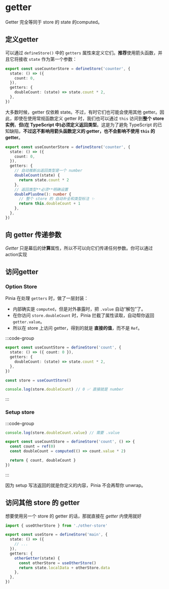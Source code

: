# getter

Getter 完全等同于 store 的 state 的computed。

## 定义getter

可以通过 `defineStore()` 中的 `getters` 属性来定义它们。**推荐**使用箭头函数，并且它将接收 `state` 作为第一个参数：

```ts
export const useCounterStore = defineStore('counter', {
  state: () => ({
    count: 0,
  }),
  getters: {
    doubleCount: (state) => state.count * 2,
  },
})
```

大多数时候，getter 仅依赖 state。不过，有时它们也可能会使用其他 getter。因此，即使在使用常规函数定义 getter 时，我们也可以通过 `this` 访问到**整个 store 实例**，**但(在 TypeScript 中)必须定义返回类型**。这是为了避免 TypeScript 的已知缺陷，**不过这不影响用箭头函数定义的 getter，也不会影响不使用 `this` 的 getter**。

```ts
export const useCounterStore = defineStore('counter', {
  state: () => ({
    count: 0,
  }),
  getters: {
    // 自动推断出返回类型是一个 number
    doubleCount(state) {
      return state.count * 2
    },
    // 返回类型**必须**明确设置
    doublePlusOne(): number {
      // 整个 store 的 自动补全和类型标注 ✨
      return this.doubleCount + 1
    },
  },
})
```

## 向 getter 传递参数

*Getter* 只是幕后的**计算**属性，所以不可以向它们传递任何参数。你可以通过action实现

## 访问getter

### Option Store

Pinia 在处理 `getters` 时，做了一层封装：

- 内部确实是 `computed`，但是对外暴露时，把 `.value` 自动“解包”了。
- 在你访问 `store.doubleCount` 时，Pinia 拦截了属性读取，自动帮你返回 `getter.value`。
- 所以在 store 上访问 getter，得到的就是 **直接的值**，而不是 `Ref`。

:::code-group 

```ts [count.ts]
export const useCountStore = defineStore('count', {
  state: () => ({ count: 0 }),
  getters: {
    doubleCount: (state) => state.count * 2,
  },
})
```

```ts [使用时]
const store = useCountStore()

console.log(store.doubleCount) // 0 ✅ 直接就是 number
```



:::

### Setup store

:::code-group

```ts [使用]
console.log(store.doubleCount.value) // 需要 .value
```



```ts [countStore]
export const useCountStore = defineStore('count', () => {
  const count = ref(0)
  const doubleCount = computed(() => count.value * 2)

  return { count, doubleCount }
})

```



:::

因为 setup 写法返回的就是你定义的内容，Pinia 不会再帮你 unwrap。



## 访问其他 store 的 getter

想要使用另一个 store 的 getter 的话，那就直接在 *getter* 内使用就好

```ts
import { useOtherStore } from './other-store'

export const useStore = defineStore('main', {
  state: () => ({
    // ...
  }),
  getters: {
    otherGetter(state) {
      const otherStore = useOtherStore()
      return state.localData + otherStore.data
    },
  },
})
```

